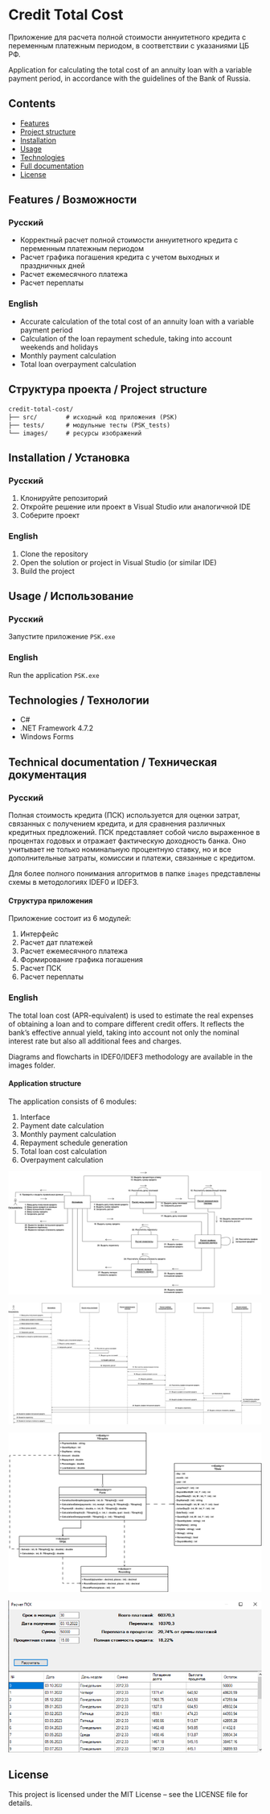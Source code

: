 # Credit Total Cost
Приложение для расчета полной стоимости аннуитетного кредита с переменным платежным периодом, в соответствии с указаниями ЦБ РФ.

Application for calculating the total cost of an annuity loan with a variable payment period, in accordance with the guidelines of the Bank of Russia. 

## Contents
- [Features](#features--возможности)
- [Project structure](#структура-проекта--project-structure)
- [Installation](#installation--установка)
- [Usage](#usage--использование)
- [Technologies](#technologies--технологии)
- [Full documentation](#technical-documentation--техническая-документация)
- [License](#license)

## Features / Возможности

### Русский
- Корректный расчет полной стоимости аннуитетного кредита с переменным платежным периодом
- Расчет графика погашения кредита с учетом выходных и праздничных дней
- Расчет ежемесячного платежа
- Расчет переплаты

### English
- Accurate calculation of the total cost of an annuity loan with a variable payment period
- Calculation of the loan repayment schedule, taking into account weekends and holidays
- Monthly payment calculation
- Total loan overpayment calculation

## Структура проекта / Project structure
```
credit-total-cost/
├── src/        # исходный код приложения (PSK)
├── tests/      # модульные тесты (PSK_tests)
└── images/     # ресурсы изображений
```

## Installation / Установка

### Русский
1. Клонируйте репозиторий  
2. Откройте решение или проект в Visual Studio или аналогичной IDE  
3. Соберите проект  

### English
1. Clone the repository  
2. Open the solution or project in Visual Studio (or similar IDE)  
3. Build the project  

## Usage / Использование

### Русский
Запустите приложение `PSK.exe`  

### English
Run the application `PSK.exe`

## Technologies / Технологии
- C#  
- .NET Framework 4.7.2
- Windows Forms

## Technical documentation / Техническая документация

### Русский
Полная стоимость кредита (ПСК) используется для оценки затрат, связанных с получением кредита, и для сравнения различных кредитных предложений. ПСК представляет собой число выраженное в процентах годовых и отражает фактическую доходность банка. Оно учитывает не только номинальную процентную ставку, но и все дополнительные затраты, комиссии и платежи, связанные с кредитом.

Для более полного понимания алгоритмов в папке `images` представлены схемы в методологиях IDEF0 и IDEF3.

#### Структура приложения
Приложение состоит из 6 модулей:
1. Интерфейс
2. Расчет дат платежей
3. Расчет ежемесячного платежа
4. Формирование графика погашения
5. Расчет ПСК
6. Расчет переплаты

### English
The total loan cost (APR-equivalent) is used to estimate the real expenses of obtaining a loan and to compare different credit offers. It reflects the bank’s effective annual yield, taking into account not only the nominal interest rate but also all additional fees and charges.

Diagrams and flowcharts in IDEF0/IDEF3 methodology are available in the images folder.

#### Application structure
The application consists of 6 modules:
1. Interface
2. Payment date calculation
3. Monthly payment calculation
4. Repayment schedule generation
5. Total loan cost calculation
6. Overpayment calculation

![Диаграмма кооперации](images/coop_diagramm.png)

![Диаграмма последовательности](images/sequence_diagramm.png)

![Диаграмма классов](images/class_diagramm.png)

![Экранная форма](images/form.png)

## License
This project is licensed under the MIT License – see the LICENSE file for details.